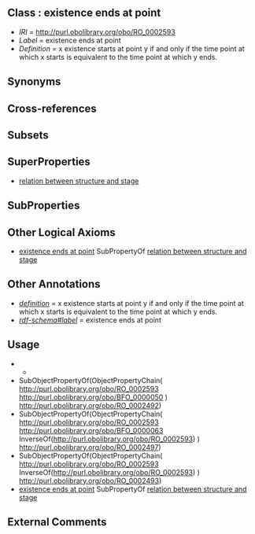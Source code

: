 
## Class : existence ends at point

 * *IRI* = http://purl.obolibrary.org/obo/RO_0002593
 * *Label* = existence ends at point
 * *Definition* = x existence starts at point y if and only if the time point at which x starts is equivalent to the time point at which y ends.

## Synonyms


## Cross-references


## Subsets


## SuperProperties

 * [relation between structure and stage](../../RO/87/RO_0002487.md)

## SubProperties


## Other Logical Axioms

 * [existence ends at point](../../RO/93/RO_0002593.md) SubPropertyOf [relation between structure and stage](../../RO/87/RO_0002487.md)

## Other Annotations

 * *[definition](../../IAO/15/IAO_0000115.md)* = x existence starts at point y if and only if the time point at which x starts is equivalent to the time point at which y ends.
 * *[rdf-schema#label](../../el/rdf-schema#label.md)* = existence ends at point

## Usage

 * -
 * SubObjectPropertyOf(ObjectPropertyChain( <http://purl.obolibrary.org/obo/RO_0002593> <http://purl.obolibrary.org/obo/BFO_0000050> ) <http://purl.obolibrary.org/obo/RO_0002492>)
 * SubObjectPropertyOf(ObjectPropertyChain( <http://purl.obolibrary.org/obo/RO_0002593> <http://purl.obolibrary.org/obo/BFO_0000063> InverseOf(<http://purl.obolibrary.org/obo/RO_0002593>) ) <http://purl.obolibrary.org/obo/RO_0002497>)
 * SubObjectPropertyOf(ObjectPropertyChain( <http://purl.obolibrary.org/obo/RO_0002593> InverseOf(<http://purl.obolibrary.org/obo/RO_0002593>) ) <http://purl.obolibrary.org/obo/RO_0002493>)
 * [existence ends at point](../../RO/93/RO_0002593.md) SubPropertyOf [relation between structure and stage](../../RO/87/RO_0002487.md)

## External Comments


